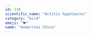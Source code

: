 ```yaml
---
id: 138
scientific_name: "Actitis hypoleucos"
category: "bird"
emoji: "🐦"
name: "Andarríos Chico"
---
```

